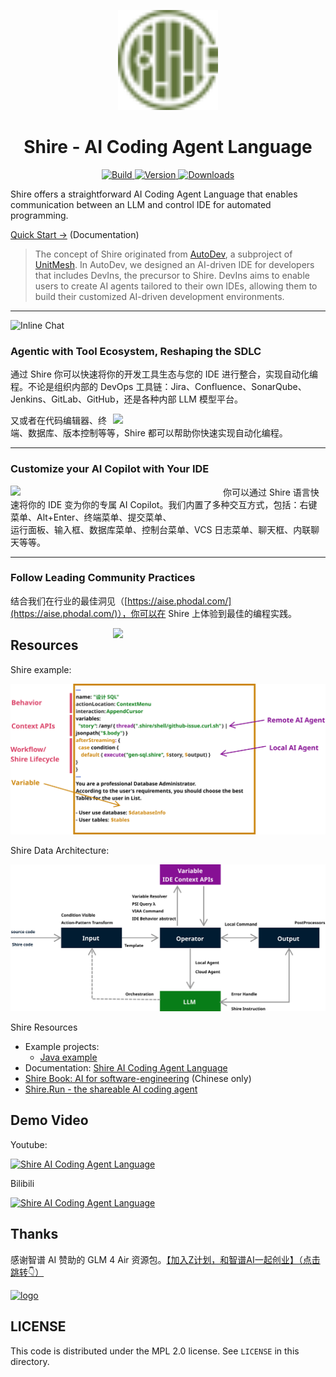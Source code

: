 <p align="center">
  <img src="src/main/resources/META-INF/pluginIcon.svg" width="160px" height="160px"  alt="logo" />
</p>
<h1 align="center">Shire - AI Coding Agent Language</h1>
<p align="center">
  <a href="https://github.com/phodal/shire/actions/workflows/build.yml">
    <img src="https://github.com/phodal/shire/workflows/Build/badge.svg" alt="Build" />
  </a>
  <a href="https://plugins.jetbrains.com/plugin/24549">
    <img src="https://img.shields.io/jetbrains/plugin/v/24549.svg" alt="Version" />
  </a>
  <a href="https://plugins.jetbrains.com/plugin/24549">
    <img src="https://img.shields.io/jetbrains/plugin/d/24549.svg" alt="Downloads" />
  </a>
</p>

Shire offers a straightforward AI Coding Agent Language
that enables communication between an LLM and control IDE for automated programming.

[Quick Start →](https://shire.phodal.com/) (Documentation)

> The concept of Shire originated from [AutoDev](https://github.com/unit-mesh/auto-dev), a subproject
> of [UnitMesh](https://unitmesh.cc/). In AutoDev, we designed an AI-driven IDE for developers that includes DevIns, the
> precursor to Shire. DevIns aims to enable users to create AI agents tailored to their own IDEs, allowing them to build
> their customized AI-driven development environments.

---

![Inline Chat](https://shire.run/images/shire-ecology-system.png)

### Agentic with Tool Ecosystem, Reshaping the SDLC

通过 Shire 你可以快速将你的开发工具生态与您的 IDE 进行整合，实现自动化编程。不论是组织内部的 DevOps 工具链：Jira、Confluence、SonarQube、Jenkins、GitLab、GitHub，还是各种内部 LLM 模型平台。

<img align="right" width="340" src="https://shire.run/images/shire-command.png">

又或者在代码编辑器、终端、数据库、版本控制等等，Shire 都可以帮助你快速实现自动化编程。

---

### Customize your AI Copilot with Your IDE

<img align="left" width="340" src="https://shire.run/images/shire-customize-menu.png">

你可以通过 Shire 语言快速将你的 IDE 变为你的专属 AI Copilot。我们内置了多种交互方式，包括：右键菜单、Alt+Enter、终端菜单、提交菜单、  
运行面板、输入框、数据库菜单、控制台菜单、VCS 日志菜单、聊天框、内联聊天等等。

---

### Follow Leading Community Practices

结合我们在行业的最佳洞见（[https://aise.phodal.com/](https://aise.phodal.com/)），你可以在 Shire 上体验到最佳的编程实践。

<img align="right" width="340" src="https://shire.run/images/shire-industry-best-practise.png">

## Resources

Shire example:

![Shire Cheatsheet](docs/images/shire-sheet.svg)

Shire Data Architecture:

![Shire Data Architecture](docs/images/shire-data-flow.svg)

Shire Resources

- Example projects:
    - [Java example](https://github.com/shire-lang/shire-spring-java-demo)
- Documentation: [Shire AI Coding Agent Language](https://shire.phodal.com/)
- [Shire Book: AI for software-engineering](https://aise.phodal.com/) (Chinese only)
- [Shire.Run - the shareable AI coding agent](https://shire.run/)

## Demo Video

Youtube:

[![Shire AI Coding Agent Language](https://img.youtube.com/vi/z1ijWOL1rFY/0.jpg)](https://www.youtube.com/watch?v=z1ijWOL1rFY)

Bilibili

[![Shire AI Coding Agent Language](https://img.youtube.com/vi/z1ijWOL1rFY/0.jpg)](https://www.bilibili.com/video/BV1Lf421q7S7/)

## Thanks

感谢智谱 AI 赞助的 GLM 4 Air
资源包。[【加入Z计划，和智谱AI一起创业】（点击跳转👇）](https://zhipu-ai.feishu.cn/share/base/form/shrcntPu1mUMhoapEseCJpmUUuf)

<a href="https://zhipu-ai.feishu.cn/share/base/form/shrcntPu1mUMhoapEseCJpmUUuf" target="_blank">
    <img src="https://aise.phodal.com/images/zhipu-z-plan.svg" width="256px" height="auto"  alt="logo" />
</a>

## LICENSE

This code is distributed under the MPL 2.0 license. See `LICENSE` in this directory.
